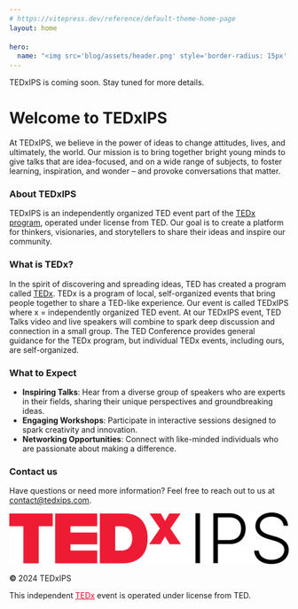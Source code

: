 ```yaml
---
# https://vitepress.dev/reference/default-theme-home-page
layout: home

hero:
  name: "<img src='blog/assets/header.png' style='border-radius: 15px' class='headerimgfullsize'><img src='blog/assets/headermobile.png' style='border-radius: 15px' class='headerimgmobile'>"
---
```


<div class="comingsoon">TEDxIPS is coming soon. Stay tuned for more details.</div>

# Welcome to TEDxIPS

At TEDxIPS, we believe in the power of ideas to change attitudes, lives, and ultimately, the world. Our mission is to bring together bright young minds to give talks that are idea-focused, and on a wide range of subjects, to foster learning, inspiration, and wonder – and provoke conversations that matter.

### About TEDxIPS

TEDxIPS is an independently organized TED event part of the [TEDx program](https://www.ted.com/tedx), operated under license from TED. Our goal is to create a platform for thinkers, visionaries, and storytellers to share their ideas and inspire our community.

### What is TEDx?

In the spirit of discovering and spreading ideas, TED has created a program called [TEDx](https://www.ted.com/tedx). TEDx is a program of local, self-organized events that bring people together to share a TED-like experience. Our event is called TEDxIPS where x = independently organized TED event. At our TEDxIPS event, TED Talks video and live speakers will combine to spark deep discussion and connection in a small group. The TED Conference provides general guidance for the TEDx program, but individual TEDx events, including ours, are self-organized.

### What to Expect

- **Inspiring Talks**: Hear from a diverse group of speakers who are experts in their fields, sharing their unique perspectives and groundbreaking ideas.
- **Engaging Workshops**: Participate in interactive sessions designed to spark creativity and innovation.
- **Networking Opportunities**: Connect with like-minded individuals who are passionate about making a difference.

### Contact us

Have questions or need more information? Feel free to reach out to us at [contact@tedxips.com](mailto:contact@tedxips.com).

<div id="footer" class="footer full-width-content">
  <div class="footer-column">
    <img src="blog/assets/logo.svg" alt="TEDxIPS Logo" class="footer-logo">
  </div>
  <div class="footer-column footer-copyright">
    <p><b>© </b><span class="nectar-current-year">2024</span> TEDxIPS</p>
    <p>This independent <a href='https://www.ted.com/tedx' style="color: #EB0028">TEDx</a> event is operated under license from TED.</p>
  </div>
</div>